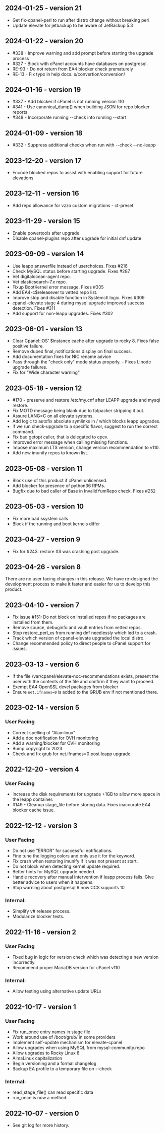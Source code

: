 ## 2024-01-25 - version 21
* Get fix-cpanel-perl to run after distro change without breaking perl.
* Update elevate for jetbackup to be aware of JetBackup 5.3

## 2024-01-22 - version 20
* #338 - Improve warning and add prompt before starting the upgrade process
* #327 - Block with cPanel accounts have databases on postgresql.
* RE-93 - Do not return from EA4 blocker check prematurely
* RE-13 - Fix typo in help docs. s/convertion/conversion/

## 2024-01-16 - version 19
* #337 - Add blocker if cPanel is not running version 110
* #341 - Use canonical_dump() when building JSON for repo blocker reports
* #348 - Incorporate running --check into running --start

## 2024-01-09 - version 18
* #332 - Suppress additional checks when run with --check --no-leapp

## 2023-12-20 - version 17
* Encode blocked repos to assist with enabling support for future elevations

## 2023-12-11 - version 16
* Add repo allowance for vzzo custom migrations - ct-preset

## 2023-11-29 - version 15
* Enable powertools after upgrade
* Disable cpanel-plugins repo after upgrade for initial dnf update

## 2023-09-09 - version 14
* Use leapp answerfile instead of userchoices. Fixes #216
* Check MySQL status before starting upgrade. Fixes #287
* Vet digitalocean-agent repo.
* Vet elasticsearch-7.x repo.
* Fixup BootKernel error message. Fixes #305
* Add EA4-c$releasever to vetted repo list.
* Improve stop and disable function in Systemctl logic. Fixes #309
* cpanel-elevate stage 4 during mysql upgrade improved success detection. Fixes #311
* Add support for non-leapp upgrades. Fixes #302

## 2023-06-01 - version 13
* Clear Cpanel::OS' $instance cache after upgrade to rocky 8. Fixes false positive failure.
* Remove duped final_notifications display on final success.
* Add documentation fixes for NIC rename advice
* Pass through the "check only" mode status properly. - Fixes Linode upgrade failures.
* Fix for "Wide character warning"

## 2023-05-18 - version 12
* #170 - preserve and restore /etc/my.cnf after LEAPP upgrade and mysql restore.
* Fix MOTD message being blank due to fatpacker stripping it out.
* Assure LANG=C on all elevate systems.
* Add logic to autofix absolute symlinks in / which blocks leapp upgrades.
* If we run check-upgrade to a specific flavor, suggest to run the correct command.
* Fix bad getopt caller, that is delegated to cpev.
* Improved error message when calling missing functions.
* Impose maximum LTS version, change version recommendation to v110.
* Add new imunify repos to known list.

## 2023-05-08 - version 11
* Block use of this product if cPanel unlicensed.
* Add blocker for presence of python36 RPMs.
* Bugfix due to bad caller of Base in InvalidYumRepo check. Fixes #252

## 2023-05-03 - version 10
* Fix more bad ssystem calls
* Block if the running and boot kernels differ

## 2023-04-27 - version 9
* Fix for #243. restore XS was crashing post upgrade.

## 2023-04-26 - version 8
There are no user facing changes in this release. We have re-designed the development
process to make it faster and easier for us to develop this product.

## 2023-04-10 - version 7
* Fix issue #151: Do not block on installed repos if no packages are installed from them.
* Remove source, debuginfo and vault entries from vetted repos.
* Stop restore_perl_xs from running dnf needlessly which led to a crash.
* Track which version of cpanel-elevate upgraded the local distro.
* Change recommended policy to direct people to cPanel support for issues.

## 2023-03-13 - version 6
* If the file /var/cpanel/elevate-noc-recommendations exists, present the user with the contents of the file and confirm if they want to proceed.
* Exempt EA4 OpenSSL devel packages from blocker
* Ensure `net.ifnames=0` is added to the GRUB env if not mentioned there.

## 2023-02-14 - version 5

### User Facing
* Correct spelling of "Alamlinux"
* Add a doc notification for OVH monitoring
* Add a warning/blocker for OVH monitoring
* Bump copyright to 2023
* Check and fix grub for net.ifnames=0 post leapp upgrade.

## 2022-12-20 - version 4

### User Facing
* Increase the disk requirements for upgrade +1GB to allow more space in the leapp container.
* #149 - Cleanup stage_file before storing data. Fixes inaccurate EA4 blocker cache issue.

## 2022-12-12 - version 3

### User Facing
* Do not use "ERROR" for successful notifications.
* Fine tune the logging colors and only use it for the keyword.
* Fix crash when restoring imunify if it was not present at start.
* Do not block when detecting kernel update required.
* Better hints for MySQL upgrade needed.
* Handle recovery after manual intervention if leapp process fails. Give better advice to users when it happens.
* Stop warning about postgresql 9 now CCS supports 10

### Internal:
* Simplify v# release process.
* Modularize blocker tests.

## 2022-11-16 - version 2

### User Facing
* Fixed bug in logic for version check which was detecting a new version incorrectly.
* Recommend proper MariaDB version for cPanel v110

### Internal:
* Allow testing using alternative update URLs

## 2022-10-17 - version 1

### User Facing
* Fix run_once entry names in stage file
* Work around use of /boot/grub/ in some providers
* Implement self-update mechanism for elevate-cpanel
* Allow upgrades when using MySQL from mysql-community.repo
* Allow upgrades to Rocky Linux 8
* AlmaLinux capitalization
* Begin versioning and a formal changelog
* Backup EA profile to a temporary file on --check

### Internal:
* read_stage_file() can read specific data
* run_once is now a method

## 2022-10-07 - version 0
* See git log for more history.
